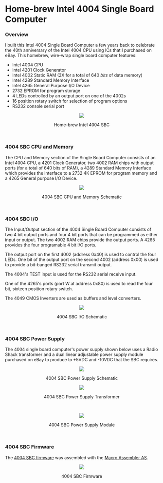 # Home-brew Intel 4004 Single Board Computer
### Overview
I built this Intel 4004 Single Board Computer a few years back to celebrate the 40th anniversary of the Intel 4004 CPU using ICs that I purchased on eBay. This homebrew, wire-wrap single board computer features:
- Intel 4004 CPU
- Intel 4201 Clock Generator
- Intel 4002 Static RAM (2X for a total of 640 *bits* of data memory)
- Intel 4289 Standard Memory Interface
- Intel 4265 General Purpose I/O Device
- 2732 EPROM for program storage
- 4 LEDs controlled by an output port on one of the 4002s
- 16 position rotary switch for selection of program options
- RS232 console serial port
<p align="center"><img src="/images/4004%20SBC.JPG"/>
<p align="center">Home-brew Intel 4004 SBC</p><br>

### 4004 SBC CPU and Memory
The CPU and Memory section of the Single Board Computer consists of an Intel 4004 CPU, a 4201 Clock Generator, two 4002 RAM chips with output ports (for a total of 640 bits of RAM), a 4289 Standard Memory Interface which provides the interface to a 2732 4K EPROM for program memory and a 4265 General purpose I/O Device.
<p align="center"><img src="/images/4004%20SBC%20CPU.png"/>
<p align="center">4004 SBC CPU and Memory Schematic</p><br>

### 4004 SBC I/O
The Input/Output section of the 4004 Single Board Computer consists of two 4 bit output ports and four 4 bit ports that can be programmed as either input or output. The two 4002 RAM chips provide the output ports. A 4265 provides the four programable 4 bit I/O ports.

The output port on the first 4002 (address 0x40) is used to control the four LEDs. One bit of the output port on the second 4002 (address 0x00) is used to provide a bit-banged RS232 serial transmit output.

The 4004's TEST input is used for the RS232 serial receive input.

One of the 4265's ports (port W  at address 0x80) is used to read the four bit, sixteen position rotary switch. 

The 4049 CMOS Inverters are used as buffers and level converters.
<p align="center"><img src="/images/4004%20SBC%20IO.png"/>
<p align="center">4004 SBC I/O Schematic</p><br>

### 4004 SBC Power Supply
The 4004 single board computer's power supply shown below uses a Radio Shack transformer and a dual linear adjustable power supply module purchased on eBay to produce to +5VDC and -10VDC that the SBC requires. 

<p align="center"><img src="/images/4004%20SBC%20PS.png"/>
<p align="center">4004 SBC Power Supply Schematic</p>
<p align="center"><img src="/images/PS2.JPG"/>
<p align="center">4004 SBC Power Supply Transformer</p><br>
<p align="center"><img src="/images/PS1.JPG"/>
<p align="center">4004 SBC Power Supply Module</p><br>

### 4004 SBC Firmware
The [4004 SBC firmware](4004%20SBC%20Firmware.asm) was assembled with the [Macro Assembler AS](http://john.ccac.rwth-aachen.de:8000/as/).

<p align="center"><img src="/images/4004 SBC FW.png"/>
<p align="center">4004 SBC Firmware</p><br>
